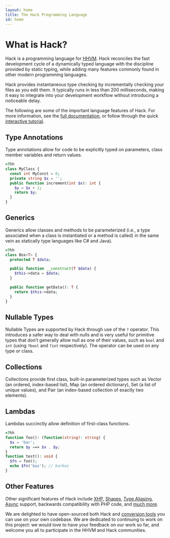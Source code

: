 ```yaml
---
layout: home
title: The Hack Programming Language
id: home
---
```


# What is Hack?

Hack is a programming language for [HHVM](http://hhvm.com/). Hack reconciles the fast development cycle of a dynamically typed language with the discipline provided by static typing, while adding many features commonly found in other modern programming languages.

Hack provides instantaneous type checking by incrementally checking your files as you edit them. It typically runs in less than 200 milliseconds, making it easy to integrate into your development workflow without introducing a noticeable delay.

The following are some of the important language features of Hack. For more information, see the [full documentation](http://docs.hhvm.com/hack/), or follow through the quick [interactive tutorial](http://hacklang.org/tutorial).

## Type Annotations

Type annotations allow for code to be explicitly typed on parameters, class member variables and return values.

```php
<?hh
class MyClass {
  const int MyConst = 0;
  private string $x = '';
  public function increment(int $x): int {
    $y = $x + 1;
    return $y;
  }
}
```

## Generics

Generics allow classes and methods to be parameterized (i.e., a type associated when a class is instantiated or a method is called) in the same vein as statically type languages like C# and Java).

```php
<?hh
class Box<T> {
  protected T $data;

  public function __construct(T $data) {
    $this->data = $data;
  }

  public function getData(): T {
    return $this->data;
  }
}
```

## Nullable Types

Nullable Types are supported by Hack through use of the `?` operator. This introduces a safer way to deal with nulls and is very useful for primitive types that don’t generally allow null as one of their values, such as `bool` and `int` (using `?bool` and `?int` respectively). The operator can be used on any type or class.

## Collections

Collections provide first class, built-in parameterized types such as Vector (an ordered, index-based list), Map (an ordered dictionary), Set (a list of unique values), and Pair (an index-based collection of exactly two elements).

## Lambdas

Lambdas succinctly allow definition of first-class functions.

```php
<?hh
function foo(): (function(string): string) {
  $x = 'bar';
  return $y ==> $x . $y;
}
function test(): void {
  $fn = foo();
  echo $fn('baz'); // barbaz
}
```

## Other Features

Other significant features of Hack include [XHP](http://docs.hhvm.com/hack/XHP/introduction), [Shapes](http://docs.hhvm.com/hack/shapes/introduction), [Type Aliasing](http://docs.hhvm.com/hack/type-aliases/introduction), [Async](http://docs.hhvm.com/hack/async/introduction) support, backwards compatibility with PHP code, and [much more](http://docs.hhvm.com/hack/).

We are delighted to have open-sourced both Hack and [conversion tools](http://docs.hhvm.com/hack/tools/introduction) you can use on your own codebase. We are dedicated to continuing to work on this project: we would love to have your feedback on our work so far, and welcome you all to participate in the HHVM and Hack communities.
